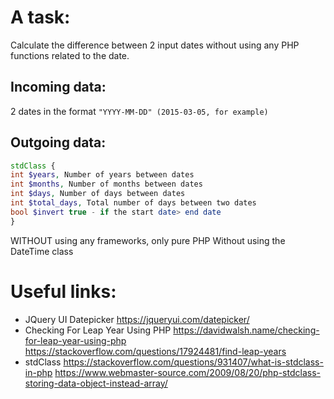 A task:
=====================
Calculate the difference between 2 input dates without using any PHP functions related to the date.

Incoming data:
---------------------------------------------------------------------------
2 dates in the format `"YYYY-MM-DD" (2015-03-05, for example)`

Outgoing data:
---------------------------------------------------------------------------
```php
stdClass {
int $years, Number of years between dates
int $months, Number of months between dates
int $days, Number of days between dates
int $total_days, Total number of days between two dates
bool $invert true - if the start date> end date
}
```

WITHOUT using any frameworks, only pure PHP
Without using the DateTime class


Useful links:
====================
* JQuery UI Datepicker
<https://jqueryui.com/datepicker/>
* Checking For Leap Year Using PHP
<https://davidwalsh.name/checking-for-leap-year-using-php>
<https://stackoverflow.com/questions/17924481/find-leap-years>
* stdClass
<https://stackoverflow.com/questions/931407/what-is-stdclass-in-php>
<https://www.webmaster-source.com/2009/08/20/php-stdclass-storing-data-object-instead-array/>
